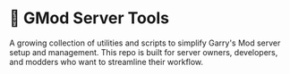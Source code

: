 # 🧰 GMod Server Tools

A growing collection of utilities and scripts to simplify Garry's Mod server setup and management. This repo is built for server owners, developers, and modders who want to streamline their workflow.
